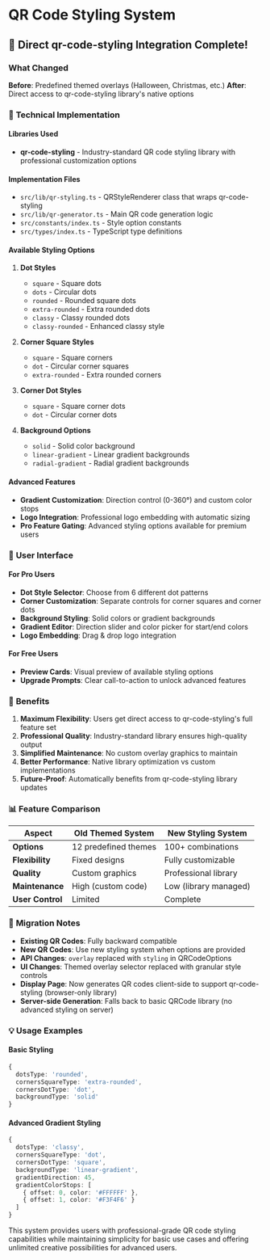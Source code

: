# QR Code Styling System

## 🎯 **Direct qr-code-styling Integration Complete!**

### What Changed

**Before**: Predefined themed overlays (Halloween, Christmas, etc.)
**After**: Direct access to qr-code-styling library's native options

### 🔧 **Technical Implementation**

#### Libraries Used
- **qr-code-styling** - Industry-standard QR code styling library with professional customization options

#### Implementation Files
- `src/lib/qr-styling.ts` - QRStyleRenderer class that wraps qr-code-styling
- `src/lib/qr-generator.ts` - Main QR code generation logic
- `src/constants/index.ts` - Style option constants
- `src/types/index.ts` - TypeScript type definitions

#### Available Styling Options

1. **Dot Styles**
   - `square` - Square dots
   - `dots` - Circular dots  
   - `rounded` - Rounded square dots
   - `extra-rounded` - Extra rounded dots
   - `classy` - Classy rounded dots
   - `classy-rounded` - Enhanced classy style

2. **Corner Square Styles**
   - `square` - Square corners
   - `dot` - Circular corner squares
   - `extra-rounded` - Extra rounded corners

3. **Corner Dot Styles**
   - `square` - Square corner dots
   - `dot` - Circular corner dots

4. **Background Options**
   - `solid` - Solid color background
   - `linear-gradient` - Linear gradient backgrounds
   - `radial-gradient` - Radial gradient backgrounds

#### Advanced Features
- **Gradient Customization**: Direction control (0-360°) and custom color stops
- **Logo Integration**: Professional logo embedding with automatic sizing
- **Pro Feature Gating**: Advanced styling options available for premium users

### 🎨 **User Interface**

#### For Pro Users
- **Dot Style Selector**: Choose from 6 different dot patterns
- **Corner Customization**: Separate controls for corner squares and corner dots
- **Background Styling**: Solid colors or gradient backgrounds
- **Gradient Editor**: Direction slider and color picker for start/end colors
- **Logo Embedding**: Drag & drop logo integration

#### For Free Users
- **Preview Cards**: Visual preview of available styling options
- **Upgrade Prompts**: Clear call-to-action to unlock advanced features

### 🚀 **Benefits**

1. **Maximum Flexibility**: Users get direct access to qr-code-styling's full feature set
2. **Professional Quality**: Industry-standard library ensures high-quality output
3. **Simplified Maintenance**: No custom overlay graphics to maintain
4. **Better Performance**: Native library optimization vs custom implementations
5. **Future-Proof**: Automatically benefits from qr-code-styling library updates

### 📊 **Feature Comparison**

| Aspect | Old Themed System | New Styling System |
|--------|------------------|-------------------|
| **Options** | 12 predefined themes | 100+ combinations |
| **Flexibility** | Fixed designs | Fully customizable |
| **Quality** | Custom graphics | Professional library |
| **Maintenance** | High (custom code) | Low (library managed) |
| **User Control** | Limited | Complete |

### 🔄 **Migration Notes**

- **Existing QR Codes**: Fully backward compatible
- **New QR Codes**: Use new styling system when options are provided
- **API Changes**: `overlay` replaced with `styling` in QRCodeOptions
- **UI Changes**: Themed overlay selector replaced with granular style controls
- **Display Page**: Now generates QR codes client-side to support qr-code-styling (browser-only library)
- **Server-side Generation**: Falls back to basic QRCode library (no advanced styling on server)

### 💡 **Usage Examples**

#### Basic Styling
```typescript
{
  dotsType: 'rounded',
  cornersSquareType: 'extra-rounded',
  cornersDotType: 'dot',
  backgroundType: 'solid'
}
```

#### Advanced Gradient Styling
```typescript
{
  dotsType: 'classy',
  cornersSquareType: 'dot',
  cornersDotType: 'square',
  backgroundType: 'linear-gradient',
  gradientDirection: 45,
  gradientColorStops: [
    { offset: 0, color: '#FFFFFF' },
    { offset: 1, color: '#F3F4F6' }
  ]
}
```

This system provides users with professional-grade QR code styling capabilities while maintaining simplicity for basic use cases and offering unlimited creative possibilities for advanced users.
